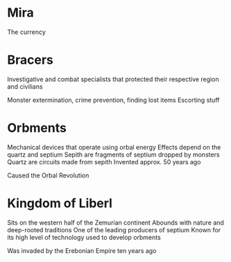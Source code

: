 


# Mira
The currency

# Bracers
Investigative and combat specialists that protected their respective
region and civilians

Monster extermination, crime prevention, finding lost items
Escorting stuff

# Orbments

Mechanical devices that operate using
orbal energy
Effects depend on the quartz and septium
Sepith are fragments of septium dropped by monsters
Quartz are circuits made from sepith
Invented approx. 50 years ago

Caused the Orbal Revolution


# Kingdom of Liberl
Sits on the western half of the Zemurian continent
Abounds with nature and deep-rooted traditions
One of the leading producers of septium
Known for its high level of technology used to develop orbments

Was invaded by the Erebonian Empire ten years ago